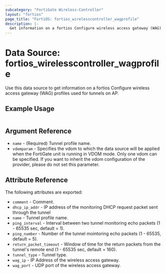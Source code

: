 ```yaml
---
subcategory: "FortiGate Wireless-Controller"
layout: "fortios"
page_title: "FortiOS: fortios_wirelesscontroller_wagprofile"
description: |-
  Get information on a fortios Configure wireless access gateway (WAG) profiles used for tunnels on AP.
---
```


# Data Source: fortios_wirelesscontroller_wagprofile
Use this data source to get information on a fortios Configure wireless access gateway (WAG) profiles used for tunnels on AP.


## Example Usage

```hcl

```

## Argument Reference

* `name` - (Required) Tunnel profile name.
* `vdomparam` - Specifies the vdom to which the data source will be applied when the FortiGate unit is running in VDOM mode. Only one vdom can be specified. If you want to inherit the vdom configuration of the provider, please do not set this parameter.

## Attribute Reference

The following attributes are exported:

* `comment` - Comment.
* `dhcp_ip_addr` - IP address of the monitoring DHCP request packet sent through the tunnel
* `name` - Tunnel profile name.
* `ping_interval` - Interval between two tunnel monitoring echo packets (1 - 65535 sec, default = 1).
* `ping_number` - Number of the tunnel mointoring echo packets (1 - 65535, default = 5).
* `return_packet_timeout` - Window of time for the return packets from the tunnel's remote end (1 - 65535 sec, default = 160).
* `tunnel_type` - Tunnel type.
* `wag_ip` - IP Address of the wireless access gateway.
* `wag_port` - UDP port of the wireless access gateway.
